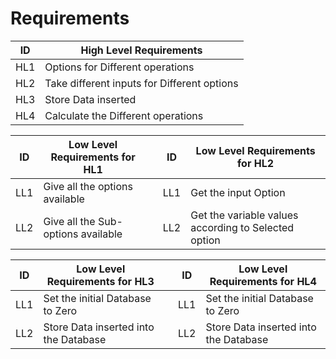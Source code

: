 # Requirements


<!-- Tables -->
| ID | High Level Requirements |
| -------- | -------------- |
| HL1 | Options for Different operations |
| HL2 | Take different inputs for Different options |
| HL3 | Store Data inserted |
| HL4 | Calculate the Different operations |


| ID | Low Level Requirements for HL1|  |ID | Low Level Requirements for HL2|
| -------- | -------------- | ---- |-------- | -------------- |
| LL1 | Give all the options available|  |LL1 | Get the input Option |
| LL2 | Give all the Sub-options available|  |LL2 | Get the variable values according to Selected option |



| ID | Low Level Requirements for HL3|  |ID | Low Level Requirements for HL4|
| -------- | -------------- | ---- | -------- | -------------- |
| LL1 | Set the initial Database to Zero |  | LL1 | Set the initial Database to Zero |
| LL2 | Store Data inserted into the Database |  | LL2 | Store Data inserted into the Database |

